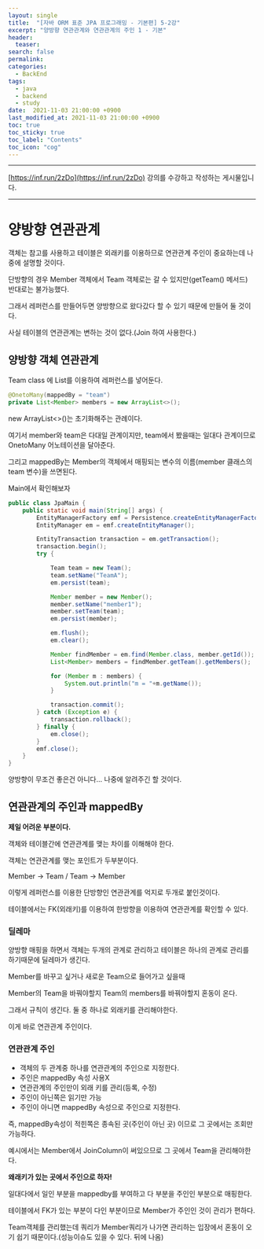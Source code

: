 ```yaml
---
layout: single
title:  "[자바 ORM 표준 JPA 프로그래밍 - 기본편] 5-2강"
excerpt: "양방향 연관관계와 연관관계의 주인 1 - 기본"
header:
  teaser: 
search: false
permalink:
categories: 
  - BackEnd
tags:
  - java
  - backend
  - study
date:  2021-11-03 21:00:00 +0900
last_modified_at: 2021-11-03 21:00:00 +0900
toc: true
toc_sticky: true
toc_label: "Contents"
toc_icon: "cog"
---
```

---

[https://inf.run/2zDo](https://inf.run/2zDo) 강의를 수강하고 작성하는 게시물입니다.

---

# 양방향 연관관계

객체는 참고를 사용하고 테이블은 외래키를 이용하므로 연관관계 주인이 중요하는데 나중에 설명할 것이다.

단방향의 경우 Member 객체에서 Team 객체로는 갈 수 있지만(getTeam() 메서드) 반대로는 불가능했다.

그래서 레퍼런스를 만들어두면 양방향으로 왔다갔다 할 수 있기 때문에 만들어 둘 것이다.

사실 테이블의 연관관계는 변하는 것이 없다.(Join 하여 사용한다.)

## 양방향 객체 연관관계

Team class 에 List를 이용하여 레퍼런스를 넣어둔다.

```java
@OnetoMany(mappedBy = "team")
private List<Member> members = new ArrayList<>();
```

new ArrayList<>()는 초기화해주는 관례이다.

여기서 member와 team은 다대일 관계이지만, team에서 봤을때는 일대다 관계이므로 OnetoMany 어노테이션을 달아준다.

그리고 mappedBy는 Member의 객체에서 매핑되는 변수의 이름(member 클래스의 team 변수)을 쓰면된다.

Main에서 확인해보자

```java
public class JpaMain {
    public static void main(String[] args) {
        EntityManagerFactory emf = Persistence.createEntityManagerFactory("hello");
        EntityManager em = emf.createEntityManager();

        EntityTransaction transaction = em.getTransaction();
        transaction.begin();
        try {

            Team team = new Team();
            team.setName("TeamA");
            em.persist(team);

            Member member = new Member();
            member.setName("member1");
            member.setTeam(team);
            em.persist(member);

            em.flush();
            em.clear();

            Member findMember = em.find(Member.class, member.getId());
            List<Member> members = findMember.getTeam().getMembers();

            for (Member m : members) {
                System.out.println("m = "+m.getName());
            }

            transaction.commit();
        } catch (Exception e) {
            transaction.rollback();
        } finally {
            em.close();
        }
        emf.close();
    }
}
```

양방향이 무조건 좋은건 아니다... 나중에 알려주긴 할 것이다.

## 연관관계의 주인과 mappedBy

**제일 어려운 부분이다.**

객체와 테이블간에 연관관계를 맺는 차이를 이해해야 한다.

객체는 연관관계를 맺는 포인트가 두부분이다.

Member -> Team / Team -> Member

이렇게 레퍼런스를 이용한 단방향인 연관관계를 억지로 두개로 붙인것이다.

테이블에서는 FK(외래키)를 이용하여 한방향을 이용하여 연관관계를 확인할 수 있다.

### 딜레마

양방향 매핑을 하면서 객체는 두개의 관계로 관리하고 테이블은 하나의 관계로 관리를 하기때문에 딜레마가 생긴다.

Member를 바꾸고 싶거나 새로운 Team으로 들어가고 싶을때

Member의 Team을 바꿔야할지 Team의 members를 바꿔야할지 혼동이 온다.

그래서 규칙이 생긴다. 둘 중 하나로 외래키를 관리해야한다.

이게 바로 연관관계 주인이다.

### 연관관계 주인


- 객체의 두 관계중 하나를 연관관계의 주인으로 지정한다.
- 주인은 mappedBy 속성 사용X
- 연관관계의 주인만이 외래 키를 관리(등록, 수정) 
- 주인이 아닌쪽은 읽기만 가능
- 주인이 아니면 mappedBy 속성으로 주인으로 지정한다.

즉, mappedBy속성이 적힌쪽은 종속된 곳(주인이 아닌 곳) 이므로 그 곳에서는 조회만 가능하다.

예시에서는 Member에서 JoinColumn이 써있으므로 그 곳에서 Team을 관리해야한다.

**왜래키가 있는 곳에서 주인으로 하자!**

일대다에서 일인 부분을 mappedby를 부여하고 다 부분을 주인인 부분으로 매핑한다.

테이블에서 FK가 있는 부분이 다인 부분이므로 Member가 주인인 것이 관리가 편하다.

Team객체를 관리했는데 쿼리가 Member쿼리가 나가면 관리하는 입장에서 혼동이 오기 쉽기 때문이다.(성능이슈도 있을 수 있다. 뒤에 나옴)


